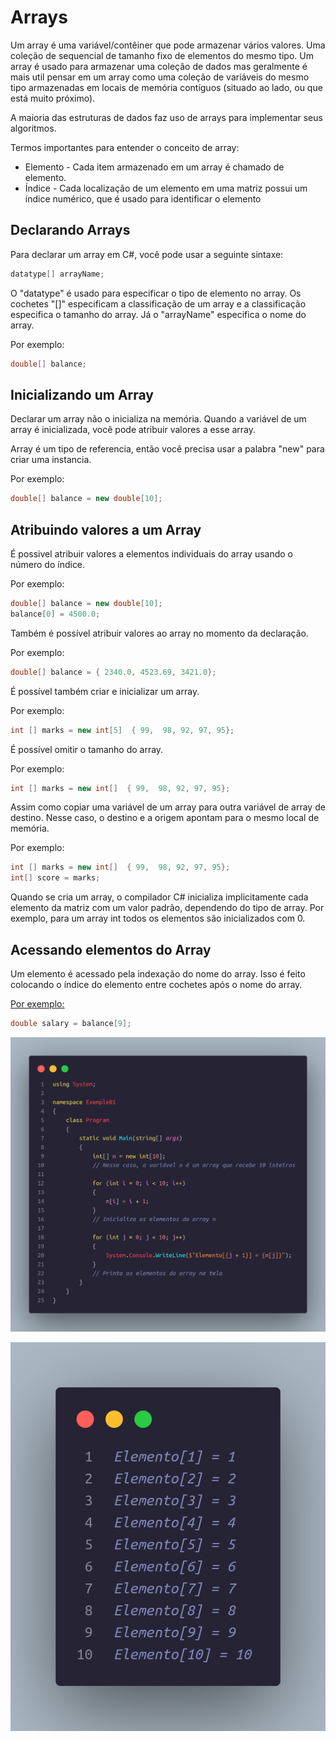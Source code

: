 # Arrays

Um array é uma variável/contêiner que pode armazenar vários valores. Uma coleção de sequencial de tamanho fixo de elementos do mesmo tipo. Um array é usado para armazenar uma coleção de dados mas geralmente é mais util pensar em um array como uma coleção de variáveis do mesmo tipo armazenadas em locais de memória contíguos (situado ao lado, ou que está muito próximo).

A maioria das estruturas de dados faz uso de arrays para implementar seus algoritmos.

Termos importantes para entender o conceito de array:

- Elemento - Cada item armazenado em um array é chamado de elemento.
- Índice - Cada localização de um elemento em uma matriz possui um índice numérico, que é usado para identificar o elemento

## Declarando Arrays

Para declarar um array em C#, você pode usar a seguinte sintaxe:

```c#
datatype[] arrayName;
```

O "datatype" é usado para especificar o tipo de elemento no array. Os cochetes "[]" especificam a classificação de um array e a classificação especifica o tamanho do array. Já o "arrayName" especifica o nome do array.

Por exemplo:

```C#
double[] balance;
```

## Inicializando um Array

Declarar um array não o inicializa na memória. Quando a variável de um array é inicializada, você pode atribuir valores a esse array.

Array é um tipo de referencia, então você precisa usar a palabra "new" para criar uma instancia.

Por exemplo:

```C#
double[] balance = new double[10];
```

## Atribuindo valores a um Array

É possivel atribuir valores a elementos individuais do array usando o número do índice.

Por exemplo:

```C#
double[] balance = new double[10];
balance[0] = 4500.0;
```

Também é possível atribuir valores ao array no momento da declaração.

Por exemplo:

```C#
double[] balance = { 2340.0, 4523.69, 3421.0};
```

É possível também criar e inicializar um array.

Por exemplo:

```C#
int [] marks = new int[5]  { 99,  98, 92, 97, 95};
```

É possível omitir o tamanho do array.

Por exemplo:

```C#
int [] marks = new int[]  { 99,  98, 92, 97, 95};
```

Assim como copiar uma variável de um array para outra variável de array de destino. Nesse caso, o destino e a origem apontam para o mesmo local de memória.

Por exemplo:

```C#
int [] marks = new int[]  { 99,  98, 92, 97, 95};
int[] score = marks;
```

Quando se cria um array, o compilador C# inicializa implicitamente cada elemento da matriz com um valor padrão, dependendo do tipo de array. Por exemplo, para um array int todos os elementos são inicializados com 0.

## Acessando elementos do Array

Um elemento é acessado pela indexação do nome do array. Isso é feito colocando o índice do elemento entre cochetes após o nome do array.

[Por exemplo:](https://github.com/romulodeoliveira/Data-Structure/blob/main/code/01-Arrays/Exemple01/Program.cs)

```C#
double salary = balance[9];
```

![source code](https://github.com/romulodeoliveira/Data-Structure/blob/main/img/01-Array/img01.png)

![output](https://github.com/romulodeoliveira/Data-Structure/blob/main/img/01-Array/img02.png)
